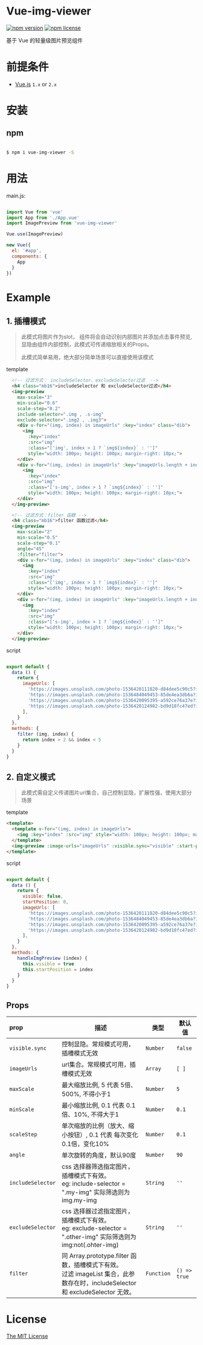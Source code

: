 # Vue-img-viewer


[![npm version](https://img.shields.io/npm/v/vue-img-viewer.svg?style=flat-square)](http://badge.fury.io/js/vue-img-viewer)
[![npm license](https://img.shields.io/npm/l/vue-imgPreview.svg?style=flat-square)](http://badge.fury.io/js/vue-img-viewer)

基于 Vue 的轻量级图片预览组件


# 前提条件

- [Vue.js](https://github.com/vuejs/vue) `1.x` or `2.x`


# 安装

## npm

```bash

$ npm i vue-img-viewer -S

```

# 用法

main.js:

```javascript

import Vue from 'vue'
import App from './App.vue'
import ImagePreview from 'vue-img-viewer'

Vue.use(ImagePreview)

new Vue({
  el: '#app',
  components: {
    App
  }
})
```

# Example

## 1. 插槽模式

> 此模式将图片作为slot， 组件将会自动识别内部图片并添加点击事件预览, 显隐由组件内部控制，此模式可传递缩放相关的Props。
>
> 此模式简单易用，绝大部分简单场景可以直接使用该模式


template
```html
  <!-- 过滤方式： includeSelector、excludeSelector过滤  -->
  <h4 class="mb16">includeSelector 和 excludeSelector过滤</h4>
  <img-preview
    max-scale="3"
    min-scale="0.6"
    scale-step="0.2"
    include-selector=".img , .s-img"
    exclude-selector=".img2 , .img3">
    <div v-for="(img, index) in imageUrls" :key="index" class="dib">
      <img
        :key="index"
        :src="img"
        :class="['img', index > 1 ? `img${index}` : '']"
        style="width: 100px; height: 100px; margin-right: 10px;">
    </div>
    <div v-for="(img, index) in imageUrls" :key="imageUrls.length + index" class="dib">
      <img
        :key="index"
        :src="img"
        :class="['s-img', index > 1 ? `img${index}` : '']"
        style="width: 100px; height: 100px; margin-right: 10px;">
    </div>
  </img-preview>

  <!-- 过滤方式：filter 函数 -->
  <h4 class="mb16">filter 函数过滤</h4>
  <img-preview
    max-scale="2"
    min-scale="0.5"
    scale-step="0.1"
    angle="45"
    :filter="filter">
    <div v-for="(img, index) in imageUrls" :key="index" class="dib">
      <img
        :key="index"
        :src="img"
        :class="['img', index > 1 ? `img${index}` : '']"
        style="width: 100px; height: 100px; margin-right: 10px;">
    </div>
    <div v-for="(img, index) in imageUrls" :key="imageUrls.length + index" class="dib">
      <img
        :key="index"
        :src="img"
        :class="['s-img', index > 1 ? `img${index}` : '']"
        style="width: 100px; height: 100px; margin-right: 10px;">
    </div>
  </img-preview>
```
script
```js

export default {
  data () {
    return {
      imageUrls: [
        'https://images.unsplash.com/photo-1536420111820-d84dee5c90c5?ixlib=rb-0.3.5&ixid=eyJhcHBfaWQiOjEyMDd9&s=d76602c3cafa0599d42cfdf255c5eb8d&auto=format&fit=crop&w=700&q=80',
        'https://images.unsplash.com/photo-1536484049453-85de4ea3db6a?ixlib=rb-0.3.5&ixid=eyJhcHBfaWQiOjEyMDd9&s=902f2f3c5fbf8d85a2643ae073f39d39&auto=format&fit=crop&w=1222&q=80',
        'https://images.unsplash.com/photo-1536420095395-a592ce76a37e?ixlib=rb-0.3.5&ixid=eyJhcHBfaWQiOjEyMDd9&s=986b742530a59130ea65a65ea461653d&auto=format&fit=crop&w=700&q=80',
        'https://images.unsplash.com/photo-1536420124982-bd9d18fc47ed?ixlib=rb-0.3.5&ixid=eyJhcHBfaWQiOjEyMDd9&s=2d98a0cbfe7514bbe11cbd95ba2554f7&auto=format&fit=crop&w=701&q=80'
      ],
    }
  },
  methods: {
    filter (img, index) {
      return index > 2 && index < 5
    }
  }
}

```


## 2. 自定义模式

> 此模式需自定义传递图片url集合，自己控制显隐，扩展性强，使用大部分场景

template
```html
<template>
  <template v-for="(img, index) in imageUrls">
    <img :key="index" :src="img" style="width: 100px; height: 100px; margin-right: 10px;" @click="handleImgPreview(index)">
  </template>
  <img-preview :image-urls="imageUrls" :visible.sync="visible" :start-position="startPosition"></img-preview>
</template>
```
script
```js

export default {
  data () {
    return {
      visible: false,
      startPosition: 0,
      imageUrls: [
        'https://images.unsplash.com/photo-1536420111820-d84dee5c90c5?ixlib=rb-0.3.5&ixid=eyJhcHBfaWQiOjEyMDd9&s=d76602c3cafa0599d42cfdf255c5eb8d&auto=format&fit=crop&w=700&q=80',
        'https://images.unsplash.com/photo-1536484049453-85de4ea3db6a?ixlib=rb-0.3.5&ixid=eyJhcHBfaWQiOjEyMDd9&s=902f2f3c5fbf8d85a2643ae073f39d39&auto=format&fit=crop&w=1222&q=80',
        'https://images.unsplash.com/photo-1536420095395-a592ce76a37e?ixlib=rb-0.3.5&ixid=eyJhcHBfaWQiOjEyMDd9&s=986b742530a59130ea65a65ea461653d&auto=format&fit=crop&w=700&q=80',
        'https://images.unsplash.com/photo-1536420124982-bd9d18fc47ed?ixlib=rb-0.3.5&ixid=eyJhcHBfaWQiOjEyMDd9&s=2d98a0cbfe7514bbe11cbd95ba2554f7&auto=format&fit=crop&w=701&q=80'
      ],
    }
  },
  methods: {
    handleImgPreview (index) {
      this.visible = true
      this.startPosition = index
    }
  }
}

```


## Props

| prop | 描述 | 类型 | 默认值 |
| :--- | --- | --- | --- |
| `visible.sync`     | 控制显隐。常规模式可用，插槽模式无效            | `Number`       |   `false`       |
| `imageUrls`        | url集合。常规模式可用，插槽模式无效            | `Array`    | `[ ]`       |
| `maxScale`         | 最大缩放比例, 5 代表 5倍、500%, 不得小于1             | `Number`    | `5`         |
| `minScale`         | 最小缩放比例, 0.1 代表 0.1倍、10%, 不得大于1          | `Number`   | `0.1`            |
| `scaleStep`        | 单次缩放的比例（放大、缩小按钮）, 0.1 代表 每次变化0.1倍，变化10% | `Number`  | `0.1` |
| `angle`         | 单次旋转的角度，默认90度 | `Number` | `90`            |
| `includeSelector` | css 选择器筛选指定图片，插槽模式下有效。<br> eg: include-selector = ".my-img" 实际筛选则为 img.my-img    | `String`  | `''` |
| `excludeSelector` | css 选择器过滤指定图片，插槽模式下有效。<br> eg: exclude-selector = ".other-img" 实际筛选则为 img:not(.ohter-img) | `String` | `''` |
| `filter`   | 同 Array.prototype.filter 函数，插槽模式下有效。<br> 过滤 imageList 集合，此参数存在时，includeSelector 和 excludeSelector 无效。 | `Function`   | `() => true`


# License

[The MIT License](http://opensource.org/licenses/MIT)
